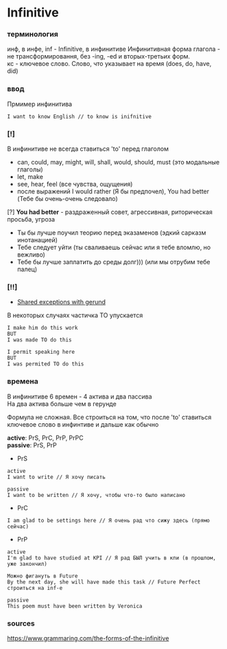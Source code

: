 # Infinitive 

### терминология
инф, в инфе, inf - Infinitive, в инфинитиве 
Инфинитивная форма глагола - не трансформировання, без -ing, -ed и вторых-третьих форм. \
кс - ключевое слово. Слово, что указывает на время (does, do, have, did)

### ввод 
Прмимер инфинитива
```
I want to know English // to know is inifnitive
```
### [!] 
В инфинитиве не всегда ставиться 'to' перед глаголом 
- can, could, may, might, will, shall, would, should, must (это модальные глаголы)
- let, make 
- see, hear, feel (все чувства, ощущения)
- после выражений I would rather (Я бы предпочел), You had better (Тебе бы очень-очень следовало)

[?] **You had better** - раздраженный совет, агрессивная, риторическая просьба, угроза 
- Ты бы лучше поучил теорию перед эказаменов (эдкий сарказм инотанацией) 
- Тебе следует уйти (ты сваливаешь сейчас или я тебе вломлю, но вежливо) 
- Тебе бы лучше заплатить до среды долг))) (или мы отрубим тебе палец)
### [!!]

- [Shared exceptions with gerund](g+i-shared-excpetions.md)

В некоторых случаях частичка TO упускается
```
I make him do this work
BUT 
I was made TO do this
```
```
I permit speaking here 
BUT 
I was permited TO do this
```
### времена 
В инфинитиве 6 времен - 4 актива и два пассива \
На два актива больше чем в герунде 


Формула не сложная. Все строиться на том, что после 'to' ставиться ключевое слово в инфинтиве и дальше как обычно

**active**: PrS, PrC, PrP, PrPC \
**passive**: PrS, PrP

- PrS
```
active 
I want to write // Я хочу писать 

passive
I want to be written // Я хочу, чтобы что-то было написано
```
- PrС
```
I am glad to be settings here // Я очень рад что сижу здесь (прямо сейчас)
```
- PrP
```
active 
I'm glad to have studied at KPI // Я рад БЫЛ учить в кпи (в прошлом, уже закончил)

Можно фигануть в Future
By the next day, she will have made this task // Future Perfect строиться на inf-e

passive 
This poem must have been written by Veronica
```

### sources 
https://www.grammaring.com/the-forms-of-the-infinitive
